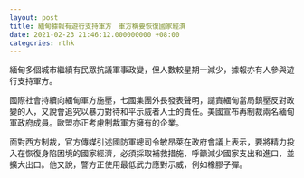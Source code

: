 ```yaml
---
layout: post
title: 緬甸據報有遊行支持軍方　軍方稱要恢復國家經濟
date: 2021-02-23 21:46:12.000000000 +08:00
categories: rthk
---
```


緬甸多個城市繼續有民眾抗議軍事政變，但人數較星期一減少，據報亦有人參與遊行支持軍方。

國際社會持續向緬甸軍方施壓，七國集團外長發表聲明，譴責緬甸當局鎮壓反對政變的人，又說會追究以暴力對待和平示威者人士的責任。美國宣布再制裁兩名緬甸軍政府成員。歐盟亦正考慮制裁軍方擁有的企業。

面對西方制裁，官方傳媒引述國防軍總司令敏昂萊在政府會議上表示，要將精力投入在恢復身陷困境的國家經濟，必須採取補救措施，呼籲減少國家支出和進口，並擴大出口。他又說，警方正使用最低武力應對示威，例如橡膠子彈。
